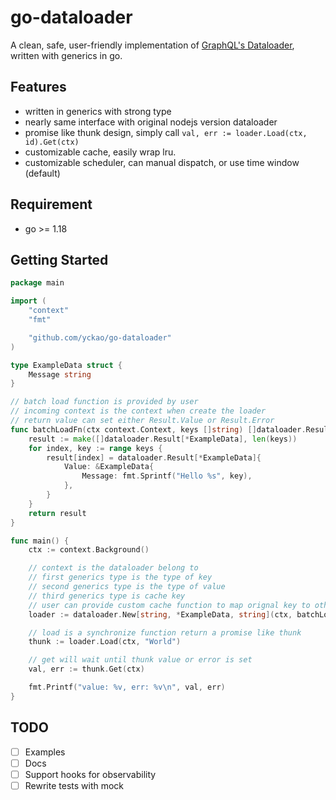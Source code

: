 # go-dataloader

A clean, safe, user-friendly implementation of [GraphQL's Dataloader](https://github.com/graphql/dataloader), written with generics in go.

## Features

- written in generics with strong type
- nearly same interface with original nodejs version dataloader
- promise like thunk design, simply call `val, err := loader.Load(ctx, id).Get(ctx)`
- customizable cache, easily wrap lru.
- customizable scheduler, can manual dispatch, or use time window (default)

## Requirement

- go >= 1.18

## Getting Started

```go
package main

import (
    "context"
    "fmt"

    "github.com/yckao/go-dataloader"
)

type ExampleData struct {
    Message string
}

// batch load function is provided by user
// incoming context is the context when create the loader
// return value can set either Result.Value or Result.Error
func batchLoadFn(ctx context.Context, keys []string) []dataloader.Result[*ExampleData] {
    result := make([]dataloader.Result[*ExampleData], len(keys))
    for index, key := range keys {
        result[index] = dataloader.Result[*ExampleData]{
            Value: &ExampleData{
                Message: fmt.Sprintf("Hello %s", key),
            },
        }
    }
    return result
}

func main() {
    ctx := context.Background()

    // context is the dataloader belong to
    // first generics type is the type of key
    // second generics type is the type of value
    // third generics type is cache key
    // user can provide custom cache function to map orignal key to other
    loader := dataloader.New[string, *ExampleData, string](ctx, batchLoadFn)

    // load is a synchronize function return a promise like thunk
    thunk := loader.Load(ctx, "World")

    // get will wait until thunk value or error is set
    val, err := thunk.Get(ctx)

    fmt.Printf("value: %v, err: %v\n", val, err)
}
```

## TODO

- [ ] Examples
- [ ] Docs
- [ ] Support hooks for observability
- [ ] Rewrite tests with mock
